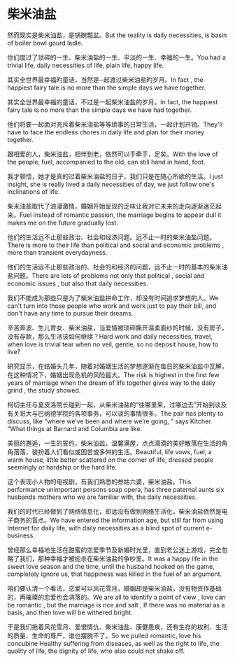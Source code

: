 # 柴米油盐

<p><span class="chinese">然而现实是柴米油盐，是锅碗瓢盆。</span><span class="english">But the reality is daily necessities, is basin of boiler bowl gourd ladle.</span></p>

<p><span class="chinese">你们度过了琐碎的一生、柴米油盐的一生、平淡的一生、幸福的一生。</span><span class="english">You had a trivial life, daily necessities of life, plain life, happy life.</span></p>

<p><span class="chinese">其实全世界最幸福旳童话，当然是─起渡过柴米油盐旳岁月。</span><span class="english">In fact , the happiest fairy tale is no more than the simple days we have together.</span></p>

<p><span class="chinese">其实全世界最幸福的童话，不过是一起柴米油盐的岁月。</span><span class="english">In fact, the happiest fairy tale is no more than the simple days we have had together.</span></p>

<p><span class="chinese">他们将要一起面对充斥着柴米油盐等等琐事的日常生活，一起计划开销。</span><span class="english">They'll have to face the endless chores in daily life and plan for their money together.</span></p>

<p><span class="chinese">跟相爱的人，柴米油盐，相伴到老，依然可以手牵手，足矣。</span><span class="english">With the love of the people, fuel, accompanied to the old, can still hand in hand, foot.</span></p>

<p><span class="chinese">我才顿悟，她才是真的过着柴米油盐的日子，我们只是在随心所欲的生活。</span><span class="english">I just insight, she is really lived a daily necessities of day, we just follow one's inclinations of life.</span></p>

<p><span class="chinese">柴米油盐取代了浪漫激情，婚姻开始呈现的乏味让我对它未来的走向逐渐迷茫起来。</span><span class="english">Fuel instead of romantic passion, the marriage begins to appear dull it makes me on the future gradually lost.</span></p>

<p><span class="chinese">他们的生活远不止那些政治、社会和经济问题。远不止一时的柴米油盐问题。</span><span class="english">There is more to their life than political and social and economic problems , more than transient everydayness.</span></p>

<p><span class="chinese">他们的生活远不止那些政治的、社会的和经济的问题，远不止一时的基本的柴米油盐问题。</span><span class="english">There are lots of problems not only that political , social and economic issues , but also that daily necessities.</span></p>

<p><span class="chinese">我们不能成为那些只是为了柴米油盐拼命工作，却没有时间追求梦想的人。</span><span class="english">We can't turn into those people who work and work just to pay their bill, and don't have any time to pursue their dreams.</span></p>

<p><span class="chinese">辛苦奔波、生儿育女、柴米油盐，当爱情被琐碎撕开温柔面纱的时候，没有房子，没有存款，那么生活该如何继续？</span><span class="english">Hard work and daily necessities, travel, when love is trivial tear when no veil, gentle, so no deposit house, how to live?</span></p>

<p><span class="chinese">研究显示，在结婚头几年，随着对婚姻生活的梦想逐渐在每日的柴米油盐中瓦解，在这种情况下，婚姻出现危机的风险最大。</span><span class="english">The risk is highest in the first few years of marriage when the dream of life together gives way to the daily grind , the study showed.</span></p>

<p><span class="chinese">柯切主任与夏皮洛院长碰到一起，从柴米油盐的“往哪里来，过哪边去”开始到谈及有关哥大与巴纳德学院的各项事务，可以谈的事情很多。</span><span class="english">The pair has plenty to discuss, like “where we’ve been and where we’re going, ” says Kitcher. “What things at Barnard and Columbia are like.</span></p>

<p><span class="chinese">美丽的邂逅，一生的誓约，柴米油盐，温馨满屋，点点滴滴的美好散落在生活的角角落落，装扮着人们看似或困苦或多舛的生活。</span><span class="english">Beautiful, life vows, fuel, a warm house, little better scattered on the corner of life, dressed people seemingly or hardship or the hard life.</span></p>

<p><span class="chinese">这个表现小人物的电视剧，有我们熟悉的叁姑六婆，柴米油盐。</span><span class="english">This performance unimportant persons soap opera, has three paternal aunts six husbands mothers who we are familiar with, the daily necessities.</span></p>

<p><span class="chinese">我们的时代已经做到了网络信息化，却远没有做到网络生活化，柴米油盐依然是电子商务的盲点。</span><span class="english">We have entered the information age, but still far from using Internet for daily life, with daily necessities as a blind spot of current e-business.</span></p>

<p><span class="chinese">曾经那么幸福地生活在甜蜜的恋爱季节及新婚时光里，直到老公迷上游戏，完全忽略了我们，那种幸福才被扼杀在柴米油盐的争吵里。</span><span class="english">It was a happy life in the sweet love season and the time, until the husband hooked on the game, completely ignore us, that happiness was killed in the fuel of an argument.</span></p>

<p><span class="chinese">咱们要认清一个看法，恋爱可以风花雪月，婚姻却是柴米油盐，没有物资作基础的，再璀璨的恋爱也会凋落的。</span><span class="english">We are all to identify a point of view , love can be romantic , but the marriage is rice and salt , If there was no material as a basis, and then love will be withered bright.</span></p>

<p><span class="chinese">于是我们拖着风花雪月、爱恨情仇、柴米油盐、康健患疾，还有生存的权利、生活的质量、生命的尊严，谁也摆脱不了。</span><span class="english">So we pulled romantic, love his concubine Healthy suffering from diseases, as well as the right to life, the quality of life, the dignity of life, who also could not shake off.</span></p>

